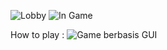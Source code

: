 ![Lobby](https://github.com/mario085/Membuat-Game-berbasis-GUI-menggunakan-JAVA/assets/69971608/66575c24-9fb1-48fa-ae58-0888b2577ec0)
![In Game](https://github.com/mario085/Membuat-Game-berbasis-GUI-menggunakan-JAVA/assets/69971608/37fe9d33-66c7-455b-9ceb-ceb73d49f8fc)

How to play :
![Game berbasis GUI](https://github.com/mario085/Membuat-Game-berbasis-GUI-menggunakan-JAVA/assets/69971608/9fcc1f74-0948-4377-b36f-dc5e9ac6e905)

